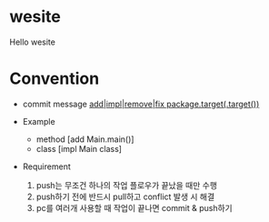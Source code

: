 # wesite
  Hello wesite
  
# Convention
 * commit	message
	[add|impl|remove|fix package.target(.target())](comment)

 * Example
    - method
	    [add Main.main()]
    - class
	    [impl Main class]

 * Requirement
    1. push는 무조건 하나의 작업 플로우가 끝났을 때만 수행
    2. push하기 전에 반드시 pull하고 conflict 발생 시 해결
    3. pc를 여러개 사용할 때 작업이 끝나면 commit & push하기
